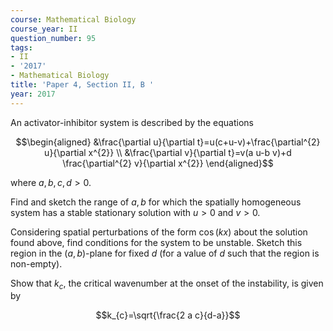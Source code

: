 ```yaml
---
course: Mathematical Biology
course_year: II
question_number: 95
tags:
- II
- '2017'
- Mathematical Biology
title: 'Paper 4, Section II, B '
year: 2017
---
```




An activator-inhibitor system is described by the equations

$$\begin{aligned}
&\frac{\partial u}{\partial t}=u(c+u-v)+\frac{\partial^{2} u}{\partial x^{2}} \\
&\frac{\partial v}{\partial t}=v(a u-b v)+d \frac{\partial^{2} v}{\partial x^{2}}
\end{aligned}$$

where $a, b, c, d>0$.

Find and sketch the range of $a, b$ for which the spatially homogeneous system has a stable stationary solution with $u>0$ and $v>0$.

Considering spatial perturbations of the form $\cos (k x)$ about the solution found above, find conditions for the system to be unstable. Sketch this region in the $(a, b)$-plane for fixed $d$ (for a value of $d$ such that the region is non-empty).

Show that $k_{c}$, the critical wavenumber at the onset of the instability, is given by

$$k_{c}=\sqrt{\frac{2 a c}{d-a}}$$